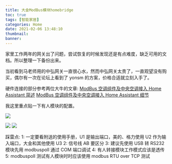 ```yaml
---
title: 大金ModBus模块homebridge
toc: true
tags: [智能家居]
categories: Home
date: 2021-02-06 13:48:10
thumbnail:
banner:
---
```


家里工作两年的网关出了问题，尝试恢复的时候发现还是有点难度，缺乏可用的文档。所以整理一下备份出来。

<!--more-->

当初看到马老师用的中弘网关一直很心水，然而中弘网关太贵了，一直观望没有购买，偶尔有一次在论坛上看到了 yonsm 的方案，价格合适就立刻入手了。

硬件连接的部分参考两位大牛的文章:
[ModBus 空调组件及中央空调接入 Home Assistant 简述](https://yonsm.github.io/modbus/)
[ModBus 空调组件及中央空调接入 Home Assistant 细节](https://agassiyzh.github.io/2018/10/29/HA-climate-modbus/)

我这里重点贴一下有人模块的配置。

![](/images/usr01.jpeg)

![](/images/usr03.jpeg)
![](/images/usr02.jpeg)

踩雷点:
1: 一定要看附送的使用手册，U1 是输出端口，美的、格力使用 U2 作为输入端口，大金和其他使用 U3
2: 信号线 AB 要区分
3: 建议先使用 USB 转 RS232 模块先用 modbuspoll 通过 COM 端口调试
4: 有人转接模块工作模式应该是透传
5: modbuspoll 测试有人模块时时应该使用 modbus RTU over TCP 测试
